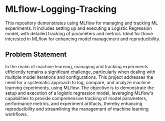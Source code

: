 # MLflow-Logging-Tracking
This repository demonstrates using MLflow for managing and tracking ML experiments. It includes setting up and executing a Logistic Regression model, with detailed tracking of parameters and metrics. Ideal for those interested in MLflow for enhancing model management and reproducibility.

## Problem Statement
In the realm of machine learning, managing and tracking experiments efficiently remains a significant challenge, particularly when dealing with multiple model iterations and configurations. This project addresses the need for a systematic approach to log, compare, and analyze machine learning experiments, using MLflow. The objective is to demonstrate the setup and execution of a logistic regression model, leveraging MLflow's capabilities to provide comprehensive tracking of model parameters, performance metrics, and experiment artifacts, thereby enhancing reproducibility and streamlining the management of machine learning workflows.


